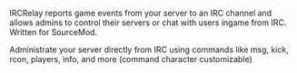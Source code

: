 IRCRelay reports game events from your server to an IRC channel and allows admins to control their servers or chat with users ingame from IRC. Written for SourceMod.

Administrate your server directly from IRC using commands like msg, kick, rcon, players, info, and more (command character customizable)